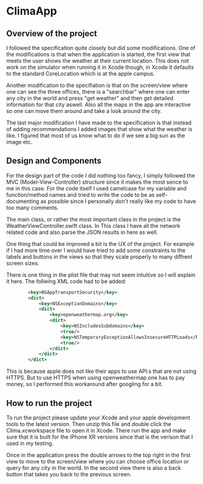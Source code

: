 #  ClimaApp

## Overview of the project

I followed the specification quite closely but did some modifications. One of the modifications is that when the application is started, the first view that meets the user shows the weather at their current location. This does not work on the simulator when running it in Xcode though, in Xcode it defaults to the standard CoreLocation which is at the apple campus. 

Another modification to the specifiation is that on the screen/view where one can see the three offices, there is a "searchbar" where one can enter any city in the world and press "get weather" and then get detailed information for that city aswell. Also all the maps in the app are interactive so one can move them around and take a look around the city. 

The last major modification I have made to the specification is that instead of adding recommendations I added images that show what the weather is like. I figured that most of us know what to do if we see a big sun as the image etc.

## Design and Components

For the design part of the code I did nothing too fancy, I simply followed the MVC (Model-View-Controller) structure since it makes the most sence to me in this case. For the code itself I used camelcase for my variable and function/method names and tried to write the code to be as self-documenting as possible since I personally don't really like my code to have too many comments. 

The main class, or rather the most important class in the project is the WeatherViewController.swift class. In This class I have all the network related code and also parse the JSON results in here as well. 

One thing that could be improved a bit is the UX of the project. For example if I had more time over I would have tried to add some constraints to the labels and buttons in the views so that they scale properly to many diffrent screen sizes. 

There is one thing in the plist file that may not seem intuitive so I will explain it here. The follwing XML code had to be added:

```XML
        <key>NSAppTransportSecurity</key>
        <dict>
            <key>NSExceptionDomains</key>
            <dict>
                <key>openweathermap.org</key>
                <dict>
                    <key>NSIncludesSubdomains</key>
                    <true/>
                    <key>NSTemporaryExceptionAllowsInsecureHTTPLoads</key>
                    <true/>
                </dict>
            </dict>
        </dict>
```
This is because apple does not like their apps to use API:s that are not using HTTPS. But to use HTTPS when using openweathermap one has to pay money, so I performed this workaround after googling for a bit.

## How to run the project

To run the project please update your Xcode and your apple development tools to the latest version. Then unzip this file and double click the Clima.xcworkspace file to open it in Xcode. There run the app and make sure that it is built for the iPhone XR versions since that is the verison that I used in my testing. 

Once in the application press the double arrows to the top right in the first view to move to the screen/view where you can choose office location or query for any city in the world. In the second view there is also a back button that takes you back to the previous screen. 
